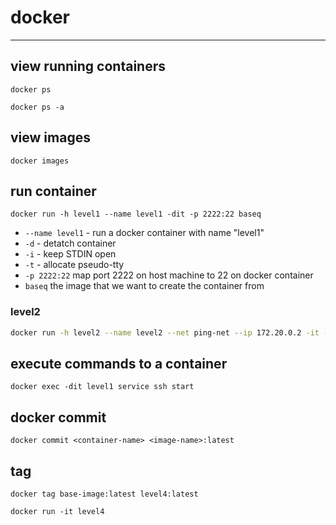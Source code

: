 # docker

---

## view running containers

```
docker ps
```

```
docker ps -a
```

## view images

```
docker images
```

## run container

```
docker run -h level1 --name level1 -dit -p 2222:22 baseq
```

* `--name level1` - run a docker container with name "level1"
* `-d` - detatch container
* `-i` - keep STDIN open
* `-t` - allocate pseudo-tty
* `-p 2222:22` map port 2222 on host machine to 22 on docker container
* `baseq` the image that we want to create the container from

### level2

```bash
docker run -h level2 --name level2 --net ping-net --ip 172.20.0.2 -it -p 2222:22 level2
```

## execute commands to a container

```
docker exec -dit level1 service ssh start
```

## docker commit

```
docker commit <container-name> <image-name>:latest
```

## tag

```
docker tag base-image:latest level4:latest
```

```
docker run -it level4
```

